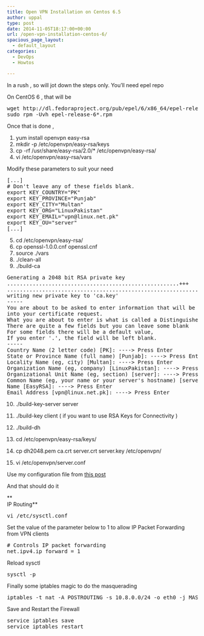 ```yaml
---
title: Open VPN Installation on Centos 6.5
author: uppal
type: post
date: 2014-11-05T18:17:00+00:00
url: /open-vpn-installation-centos-6/
spacious_page_layout:
  - default_layout
categories:
  - DevOps
  - Howtos

---
```

In a rush , so will jot down the steps only. You&#8217;ll need epel repo

On CentOS 6 , that will be

<pre class="qoate-code">wget http://dl.fedoraproject.org/pub/epel/6/x86_64/epel-release-6-8.noarch.rpm
sudo rpm -Uvh epel-release-6*.rpm
</pre>

Once that is done , 

1. yum install openvpn easy-rsa  
2. mkdir -p /etc/openvpn/easy-rsa/keys  
3. cp -rf /usr/share/easy-rsa/2.0/* /etc/openvpn/easy-rsa/  
4. vi /etc/openvpn/easy-rsa/vars

Modify these parameters to suit your need

<pre class="qoate-code">[...]
# Don't leave any of these fields blank.
export KEY_COUNTRY="PK"
export KEY_PROVINCE="Punjab"
export KEY_CITY="Multan"
export KEY_ORG="LinuxPakistan"
export KEY_EMAIL="vpn@linux.net.pk"
export KEY_OU="server"
[...]
</pre>

5. cd /etc/openvpn/easy-rsa/  
6. cp openssl-1.0.0.cnf openssl.cnf  
7. source ./vars  
8. ./clean-all  
9. ./build-ca

<pre class="qoate-code">Generating a 2048 bit RSA private key
......................................................+++
............................................................+++
writing new private key to 'ca.key'
-----
You are about to be asked to enter information that will be incorporated
into your certificate request.
What you are about to enter is what is called a Distinguished Name or a DN.
There are quite a few fields but you can leave some blank
For some fields there will be a default value,
If you enter '.', the field will be left blank.
-----
Country Name (2 letter code) [PK]: ----> Press Enter
State or Province Name (full name) [Punjab]: ----> Press Enter
Locality Name (eg, city) [Multan]: ----> Press Enter
Organization Name (eg, company) [LinuxPakistan]: ----> Press Enter
Organizational Unit Name (eg, section) [server]: ----> Press Enter
Common Name (eg, your name or your server's hostname) [server]: ----> Press Enter
Name [EasyRSA]: ----> Press Enter
Email Address [vpn@linux.net.pk]: ----> Press Enter
</pre>

10. ./build-key-server server  
11. ./build-key client ( if you want to use RSA Keys for Connectivity )

12. ./build-dh  
13. cd /etc/openvpn/easy-rsa/keys/  
14. cp dh2048.pem ca.crt server.crt server.key /etc/openvpn/  
15. vi /etc/openvpn/server.conf

Use my configuration file from <a href="http://linux.net.pk/blog/openvpn-configuration/" title="OpenVPN Configuration" target="_blank">this post</a> 

And that should do it

**  
IP Routing**

<pre class="qoate-code">vi /etc/sysctl.conf
</pre>

Set the value of the parameter below to 1 to allow IP Packet Forwarding from VPN clients

<pre class="qoate-code"># Controls IP packet forwarding
net.ipv4.ip_forward = 1
</pre>

Reload sysctl

<pre class="qoate-code">sysctl -p
</pre>

Finally some iptables magic to do the masquerading

<pre class="qoate-code">iptables -t nat -A POSTROUTING -s 10.8.0.0/24 -o eth0 -j MASQUERADE
</pre>

Save and Restart the Firewall

<pre class="qoate-code">service iptables save
service iptables restart
</pre>

<!-- AdSense Now! Lite: PreFiltered - NoAds [ WP is not in the loop. ] -->
